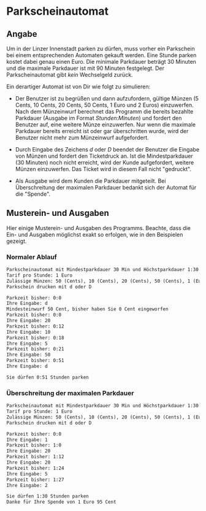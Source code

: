 # Parkscheinautomat

## Angabe

Um in der Linzer Innenstadt parken zu dürfen, muss vorher ein Parkschein bei einem entsprechenden Automaten gekauft werden. Eine Stunde parken kostet dabei genau einen Euro. Die minimale Parkdauer beträgt 30 Minuten und die maximale Parkdauer ist mit 90 Minuten festgelegt. Der Parkscheinautomat gibt *kein* Wechselgeld zurück.

Ein derartiger Automat ist von Dir wie folgt zu simulieren:

* Der Benutzer ist zu begrüßen und dann aufzufordern, gültige Münzen (5 Cents, 10 Cents, 20 Cents, 50 Cents, 1 Euro und 2 Euros) einzuwerfen. Nach dem Münzeinwurf berechnet das Programm die bereits bezahlte Parkdauer (Ausgabe im Format *Stunden:Minuten*) und fordert den Benutzer auf, eine weitere Münze einzuwerfen. Nur wenn die maximale Parkdauer bereits erreicht ist oder gar überschritten wurde, wird der Benutzer nicht mehr zum Münzeinwurf aufgefordert.

* Durch Eingabe des Zeichens *d* oder *D* beendet der Benutzer die Eingabe von Münzen und fordert den Ticketdruck an. Ist die Mindestparkdauer (30 Minuten) noch nicht erreicht, wird der Kunde aufgefordert, weitere Münzen einzuwerfen. Das Ticket wird in diesem Fall nicht "gedruckt".

* Als Ausgabe wird dem Kunden die Parkdauer mitgeteilt. Bei Überschreitung der maximalen Parkdauer bedankt sich der Automat für die "Spende".

## Musterein- und Ausgaben

Hier einige Musterein- und Ausgaben des Programms. Beachte, dass die Ein- und Ausgaben möglichst exakt so erfolgen, wie in den Beispielen gezeigt.

### Normaler Ablauf

```txt
Parkscheinautomat mit Mindestparkdauer 30 Min und Höchstparkdauer 1:30 Stunden
Tarif pro Stunde: 1 Euro
Zulässige Münzen: 50 (Cents), 10 (Cents), 20 (Cents), 50 (Cents), 1 (Euro), 2 (Euro)
Parkschein drucken mit d oder D

Parkzeit bisher: 0:0
Ihre Eingabe: d
Mindesteinwurf 50 Cent, bisher haben Sie 0 Cent eingeworfen
Parkzeit bisher: 0:0
Ihre Eingabe: 20
Parkzeit bisher: 0:12
Ihre Eingabe: 10
Parkzeit bisher: 0:18
Ihre Eingabe: 5
Parkzeit bisher: 0:21
Ihre Eingabe: 50
Parkzeit bisher: 0:51
Ihre Eingabe: d

Sie dürfen 0:51 Stunden parken
```

### Überschreitung der maximalen Parkdauer

```txt
Parkscheinautomat mit Mindestparkdauer 30 Min und Höchstparkdauer 1:30 Stunden
Tarif pro Stunde: 1 Euro
Zulässige Münzen: 50 (Cents), 10 (Cents), 20 (Cents), 50 (Cents), 1 (Euro), 2 (Euro)
Parkschein drucken mit d oder D

Parkzeit bisher: 0:0
Ihre Eingabe: 1
Parkzeit bisher: 1:0
Ihre Eingabe: 20
Parkzeit bisher: 1:12
Ihre Eingabe: 20
Parkzeit bisher: 1:24
Ihre Eingabe: 5
Parkzeit bisher: 1:27
Ihre Eingabe: 2

Sie dürfen 1:30 Stunden parken
Danke für Ihre Spende von 1 Euro 95 Cent
```
